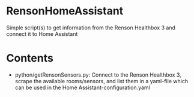 # RensonHomeAssistant
Simple script(s) to get information from the Renson Healthbox 3 and connect it to Home Assistant

# Contents
- python/getRensonSensors.py: Connect to the Renson Healthbox 3, scrape the available rooms/sensors, and list them in a yaml-file which can be used in the Home Assistant-configuration.yaml
